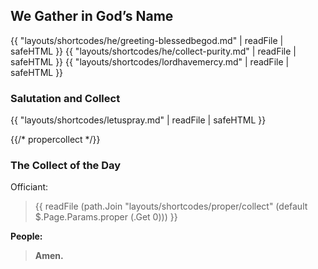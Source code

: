 ## We Gather in God’s Name
{{ "layouts/shortcodes/he/greeting-blessedbegod.md" | readFile | safeHTML }}
{{ "layouts/shortcodes/he/collect-purity.md" | readFile | safeHTML }}
{{ "layouts/shortcodes/lordhavemercy.md" | readFile | safeHTML }}

### Salutation and Collect
{{ "layouts/shortcodes/letuspray.md" | readFile | safeHTML }}

{{/* propercollect */}}
### The Collect of the Day
Officiant:
> {{ readFile (path.Join "layouts/shortcodes/proper/collect" (default $.Page.Params.proper (.Get 0))) }}

**People:**
> **Amen.**
